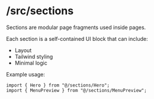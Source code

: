 # /src/sections

Sections are modular page fragments used inside pages.

Each section is a self-contained UI block that can include:

- Layout
- Tailwind styling
- Minimal logic

Example usage:

```tsx
import { Hero } from "@/sections/Hero";
import { MenuPreview } from "@/sections/MenuPreview";
```
